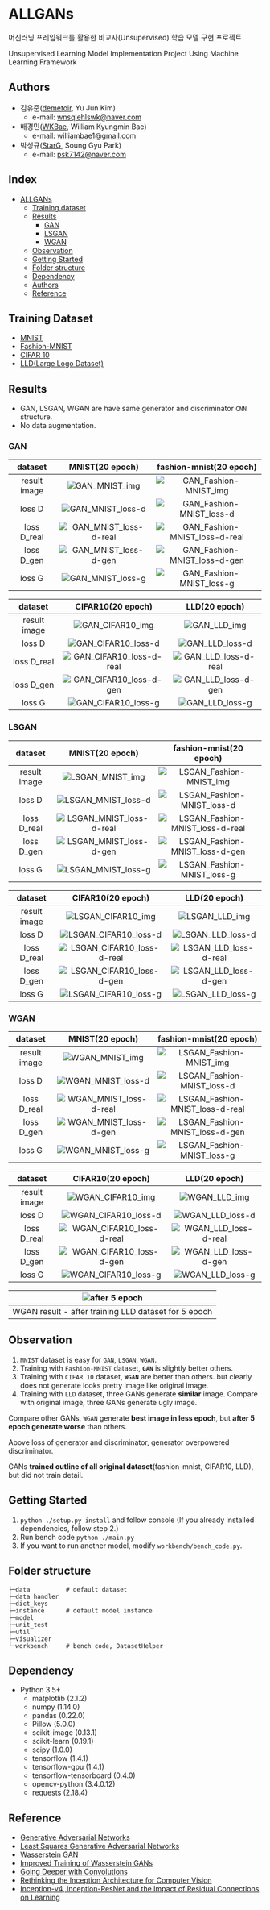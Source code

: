 # ALLGANs

머신러닝 프레임워크를 활용한 비교사(Unsupervised) 학습 모델 구현 프로젝트

Unsupervised Learning Model Implementation Project Using Machine Learning Framework

## Authors

- 김유준([demetoir](https://github.com/demetoir), Yu Jun Kim)
  - e-mail: wnsqlehlswk@naver.com
- 배경민([WKBae](https://github.com/WKBae), William Kyungmin Bae)
  - e-mail: williambae1@gmail.com
- 박성규([StarG](https://github.com/psk7142), Soung Gyu Park)
  - e-mail: psk7142@naver.com

## Index

- [ALLGANs](#allgans)
  - [Training dataset](#training-dataset)
  - [Results](#results)
    - [GAN](#gan)
    - [LSGAN](#lsgan)
    - [WGAN](#wgan)
  - [Observation](#observation)
  - [Getting Started](#getting-started)
  - [Folder structure](#folder-structure)
  - [Dependency](#dependency)
  - [Authors](#authors)
  - [Reference](#reference)

## Training Dataset

- [MNIST](http://yann.lecun.com/exdb/mnist/)
- [Fashion-MNIST](https://github.com/zalandoresearch/fashion-mnist)
- [CIFAR 10](https://www.cs.toronto.edu/~kriz/cifar.html)
- [LLD(Large Logo Dataset)](https://data.vision.ee.ethz.ch/cvl/lld/)

## Results

- GAN, LSGAN, WGAN are have same generator and discriminator `CNN` structure.
- No data augmentation.

### GAN

|   dataset    |             MNIST(20 epoch)              |         fashion-mnist(20 epoch)          |
| :----------: | :--------------------------------------: | :--------------------------------------: |
| result image |    ![GAN_MNIST_img](./result_images/GAN-MNIST.png)    | ![GAN_Fashion-MNIST_img](./result_images/GAN-fashion_mnist.png) |
|    loss D    | ![GAN_MNIST_loss-d](./result_images/GAN-MNIST-loss_D.png ) | ![GAN_Fashion-MNIST_loss-d](./result_images/GAN-fashion-mnist-loss_D.png) |
| loss D_real  | ![GAN_MNIST_loss-d-real](./result_images/GAN-MNIST-loss_D_real.png ) | ![GAN_Fashion-MNIST_loss-d-real](./result_images/GAN-fashion-mnist-loss_D_real.png) |
|  loss D_gen  | ![GAN_MNIST_loss-d-gen](./result_images/GAN-MNIST-loss_D_gen.png ) | ![GAN_Fashion-MNIST_loss-d-gen](./result_images/GAN-fashion-mnist-loss_D_gen.png) |
|    loss G    | ![GAN_MNIST_loss-g](./result_images/GAN-MNIST-loss_G.png ) | ![GAN_Fashion-MNIST_loss-g](./result_images/GAN-fashion-mnist-loss_G.png) |

|   dataset    |            CIFAR10(20 epoch)             |              LLD(20 epoch)               |
| :----------: | :--------------------------------------: | :--------------------------------------: |
| result image |   ![GAN_CIFAR10_img](./result_images/GAN-CIFAR10.png)   |     ![GAN_LLD_img](./result_images/GAN-LLD.png)     |
|    loss D    | ![GAN_CIFAR10_loss-d](./result_images/GAN-CIFAR10-loss_D.png) | ![GAN_LLD_loss-d](./result_images/GAN-LLD-loss_D.png)  |
| loss D_real  | ![GAN_CIFAR10_loss-d-real](./result_images/GAN-CIFAR10-loss_D_real.png) | ![GAN_LLD_loss-d-real](./result_images/GAN-LLD-loss_D_real.png) |
|  loss D_gen  | ![GAN_CIFAR10_loss-d-gen](./result_images/GAN-CIFAR10-loss_D_gen.png ) | ![GAN_LLD_loss-d-gen](./result_images/GAN-LLD-loss_D_gen.png) |
|    loss G    | ![GAN_CIFAR10_loss-g](./result_images/GAN-CIFAR10-loss_G.png ) | ![GAN_LLD_loss-g](./result_images/GAN-LLD-loss_G.png)  |

### LSGAN

|   dataset    |             MNIST(20 epoch)              |                  fashion-mnist(20 epoch) |
| :----------: | :--------------------------------------: | :--------------------------------------: |
| result image |   ![LSGAN_MNIST_img](./result_images/LSGAN-MNIST.png)   | ![LSGAN_Fashion-MNIST_img](./result_images/LSGAN-fashion_mnist.png) |
|    loss D    | ![LSGAN_MNIST_loss-d](./result_images/LSGAN-MNIST-loss_D.png ) | ![LSGAN_Fashion-MNIST_loss-d](./result_images/LSGAN-fashion-mnist-loss_D.png) |
| loss D_real  | ![LSGAN_MNIST_loss-d-real](./result_images/LSGAN-MNIST-loss_D_real.png ) | ![LSGAN_Fashion-MNIST_loss-d-real](./result_images/LSGAN-fashion-mnist-loss_D_real.png) |
|  loss D_gen  | ![LSGAN_MNIST_loss-d-gen](./result_images/LSGAN-MNIST-loss_D_gen.png ) | ![LSGAN_Fashion-MNIST_loss-d-gen](./result_images/LSGAN-fashion-mnist-loss_D_gen.png) |
|    loss G    | ![LSGAN_MNIST_loss-g](./result_images/LSGAN-MNIST-loss_G.png ) | ![LSGAN_Fashion-MNIST_loss-g](./result_images/LSGAN-fashion-mnist-loss_G.png) |

|   dataset    |            CIFAR10(20 epoch)             |                            LLD(20 epoch) |
| :----------: | :--------------------------------------: | :--------------------------------------: |
| result image |  ![LSGAN_CIFAR10_img](./result_images/LSGAN-CIFAR10.png)  |       ![LSGAN_LLD_img](./result_images/LSGAN-LLD.png) |
|    loss D    | ![LSGAN_CIFAR10_loss-d](./result_images/LSGAN-CIFAR10-loss_D.png) | ![LSGAN_LLD_loss-d](./result_images/LSGAN-LLD-loss_D.png) |
| loss D_real  | ![LSGAN_CIFAR10_loss-d-real](./result_images/LSGAN-CIFAR10-loss_D_real.png) | ![LSGAN_LLD_loss-d-real](./result_images/LSGAN-LLD-loss_D_real.png) |
|  loss D_gen  | ![LSGAN_CIFAR10_loss-d-gen](./result_images/LSGAN-CIFAR10-loss_D_gen.png ) | ![LSGAN_LLD_loss-d-gen](./result_images/LSGAN-LLD-loss_D_gen.png) |
|    loss G    | ![LSGAN_CIFAR10_loss-g](./result_images/LSGAN-CIFAR10-loss_G.png ) | ![LSGAN_LLD_loss-g](./result_images/LSGAN-LLD-loss_G.png) |

### WGAN

|   dataset    |             MNIST(20 epoch)              |                  fashion-mnist(20 epoch) |
| :----------: | :--------------------------------------: | :--------------------------------------: |
| result image |   ![WGAN_MNIST_img](./result_images/WGAN-MNIST.png)    | ![LSGAN_Fashion-MNIST_img](./result_images/WGAN-fashion_mnist.png) |
|    loss D    | ![WGAN_MNIST_loss-d](./result_images/WGAN-MNIST-loss_D.png ) | ![LSGAN_Fashion-MNIST_loss-d](./result_images/WGAN-fashion-mnist-loss_D.png) |
| loss D_real  | ![WGAN_MNIST_loss-d-real](./result_images/WGAN-MNIST-loss_D_real.png ) | ![LSGAN_Fashion-MNIST_loss-d-real](./result_images/WGAN-fashion-mnist-loss_D_real.png) |
|  loss D_gen  | ![WGAN_MNIST_loss-d-gen](./result_images/WGAN-MNIST-loss_D_gen.png ) | ![LSGAN_Fashion-MNIST_loss-d-gen](./result_images/WGAN-fashion-mnist-loss_D_gen.png) |
|    loss G    | ![WGAN_MNIST_loss-g](./result_images/WGAN-MNIST-loss_G.png ) | ![LSGAN_Fashion-MNIST_loss-g](./result_images/WGAN-fashion-mnist-loss_G.png) |

| dataset      | CIFAR10(20 epoch) | LLD(20 epoch)|
| :----------: | :--------------------------------------: | :--------------------------------------: |
| result image | ![WGAN_CIFAR10_img](./result_images/WGAN-CIFAR10.png)       |![WGAN_LLD_img](./result_images/WGAN-LLD.png)    |
| loss D       | ![WGAN_CIFAR10_loss-d](./result_images/WGAN-CIFAR10-loss_D.png) | ![WGAN_LLD_loss-d](./result_images/WGAN-LLD-loss_D.png) |
| loss D_real  | ![WGAN_CIFAR10_loss-d-real](./result_images/WGAN-CIFAR10-loss_D_real.png) | ![WGAN_LLD_loss-d-real](./result_images/WGAN-LLD-loss_D_real.png) |
| loss D_gen   | ![WGAN_CIFAR10_loss-d-gen](./result_images/WGAN-CIFAR10-loss_D_gen.png ) | ![WGAN_LLD_loss-d-gen](./result_images/WGAN-LLD-loss_D_gen.png) |
| loss G       | ![WGAN_CIFAR10_loss-g](./result_images/WGAN-CIFAR10-loss_G.png ) | ![WGAN_LLD_loss-g](./result_images/WGAN-LLD-loss_G.png) |

| ![after 5 epoch](./result_images/WGAN-LLD_35000iter.png ) |
| :----------: |
| WGAN result - after training LLD dataset for 5 epoch|

## Observation

1. `MNIST` dataset is easy for `GAN`, `LSGAN`, `WGAN`.
2. Training with `Fashion-MNIST` dataset, **`GAN`** is slightly better others.
3. Training with `CIFAR 10` dataset, **`WGAN`** are better than others. but clearly does not generate looks pretty image like original image.
4. Training with `LLD` dataset, three GANs generate **similar** image.
    Compare with original image, three GANs generate ugly image.

Compare other GANs, `WGAN` generate **best image in less epoch**, but **after 5 epoch generate worse** than others.

Above loss of generator and discriminator, generator overpowered discriminator.

GANs **trained outline of all original dataset**(fashion-mnist, CIFAR10, LLD), but did not train detail.

## Getting Started

1. `python ./setup.py install` and follow console (If you already installed dependencies, follow step 2.)
2. Run bench code `python ./main.py`
3. If you want to run another model, modify `workbench/bench_code.py`.

## Folder structure

```terminal
├─data          # default dataset
├─data_handler
├─dict_keys
├─instance      # default model instance
├─model
├─unit_test
├─util
├─visualizer
└─workbench     # bench code, DatasetHelper
```

## Dependency

- Python 3.5+
  - matplotlib (2.1.2)
  - numpy (1.14.0)
  - pandas (0.22.0)
  - Pillow (5.0.0)
  - scikit-image (0.13.1)
  - scikit-learn (0.19.1)
  - scipy (1.0.0)
  - tensorflow (1.4.1)
  - tensorflow-gpu (1.4.1)
  - tensorflow-tensorboard (0.4.0)
  - opencv-python (3.4.0.12)
  - requests (2.18.4)

## Reference

- [Generative Adversarial Networks](https://arxiv.org/abs/1406.2661)
- [Least Squares Generative Adversarial Networks](https://arxiv.org/abs/1611.04076)
- [Wasserstein GAN](https://arxiv.org/abs/1701.07875)
- [Improved Training of Wasserstein GANs](https://arxiv.org/abs/1704.00028)
- [Going Deeper with Convolutions](https://arxiv.org/abs/1409.4842)
- [Rethinking the Inception Architecture for Computer Vision](https://arxiv.org/abs/1512.00567)
- [Inception-v4, Inception-ResNet and the Impact of Residual Connections on Learning](https://arxiv.org/abs/1602.07261)
